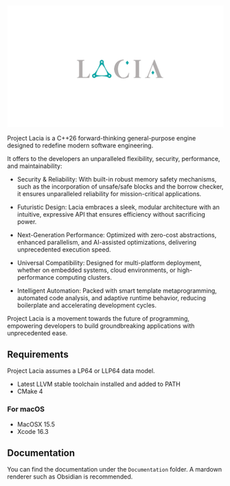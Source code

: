 ![Lacia's logo](./Logo.png)

Project Lacia is a C++26 forward-thinking general-purpose engine designed to redefine modern software engineering.

It offers to the developers an unparalleled flexibility, security, performance, and maintainability:

- Security & Reliability: With built-in robust memory safety mechanisms, such as the incorporation of unsafe/safe blocks and the borrow checker, it ensures unparalleled reliability for mission-critical applications.

- Futuristic Design: Lacia embraces a sleek, modular architecture with an intuitive, expressive API that ensures efficiency without sacrificing power.

- Next-Generation Performance: Optimized with zero-cost abstractions, enhanced parallelism, and AI-assisted optimizations, delivering unprecedented execution speed.

- Universal Compatibility: Designed for multi-platform deployment, whether on embedded systems, cloud environments, or high-performance computing clusters.

- Intelligent Automation: Packed with smart template metaprogramming, automated code analysis, and adaptive runtime behavior, reducing boilerplate and accelerating development cycles.

Project Lacia is a movement towards the future of programming, empowering developers to build groundbreaking applications with unprecedented ease.


## Requirements

Project Lacia assumes a LP64 or LLP64 data model.

- Latest LLVM stable toolchain installed and added to PATH
- CMake 4


### For macOS

- MacOSX 15.5
- Xcode 16.3


## Documentation

You can find the documentation under the ``Documentation`` folder. A mardown renderer such as Obsidian is recommended.